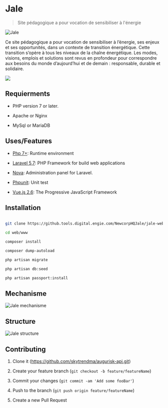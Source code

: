 
# Jale

> Site pédagogique a pour vocation de sensibiliser à l'énergie

![Jale](https://i.imgur.com/bLMGLgl.png)

Ce site pédagogique a pour vocation de sensibiliser à l’énergie, ses enjeux et ses opportunités, dans un contexte de transition énergétique. Cette transition s’opère à tous les niveaux de la chaîne énergétique. Les modes, visions, emplois et solutions sont revus en profondeur pour correspondre aux besoins du monde d’aujourd’hui et de demain : responsable, durable et solidaire.


![](header.png)

  

## Requierments

* PHP version 7 or later.

* Apache or Nginx

* MySql or MariaDB

## Uses/Features

* [Php 7+](https://nodejs.org/): Runtime environment

* [Laravel 5,7](https://laravel.com): PHP Framework for build web applications

* [Nova](https://nova.laravel.com): Administration panel for Laravel.

* [Phpunit](https://www.npmjs.com/package/uuid): Unit test

* [Vue.js 2.6](https://vuejs.org): The Progressive  JavaScript Framework

## Installation

```sh

git clone https://github.tools.digital.engie.com/NewcorpHQJale/jale-website.git

```

```sh
cd web/www
```

```sh
composer install
```
```sh
composer dump-autoload
```
```sh
php artisan migrate
```
```sh
php artisan db:seed
```
```sh
php artisan passport:install
```

## Mechanisme

![Jale mechanisme](https://i.imgur.com/xo26pFf.png)

## Structure
![Jale structure](https://i.imgur.com/FtXi1g7.png)

## Contributing

1. Clone it (<https://github.com/skytrendma/augurisk-api.git>)

2. Create your feature branch (`git checkout -b feature/featureName`)

3. Commit your changes (`git commit -am 'Add some fooBar'`)

4. Push to the branch (`git push origin feature/featureName`)

5. Create a new Pull Request

  

<!-- Markdown link & img dfn's -->

[augurisk-image]:  https://img.shields.io/badge/augurisk--backend-v0.1-brightgreen

[augurisk-url]:  https://augurisk.io

[npm-downloads]:  https://img.shields.io/npm/dm/datadog-metrics.svg?style=flat-square

[travis-image]:  https://img.shields.io/travis/dbader/node-datadog-metrics/master.svg?style=flat-square

[travis-url]:  https://augurisk.io
